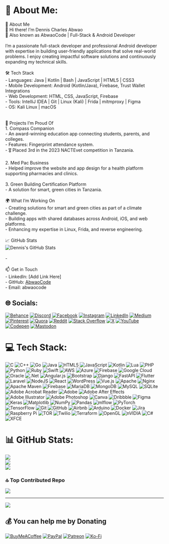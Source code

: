 # 💫 About Me:
🚀 About Me  <br>👋 Hi there! I’m Dennis Charles Abwao  <br>🎯 Also known as AbwaoCode | Full-Stack & Android Developer  <br><br>I’m a passionate full-stack developer and professional Android developer with expertise in building user-friendly applications that solve real-world problems. I enjoy creating impactful software solutions and continuously expanding my technical skills.<br><br> 🛠️ Tech Stack  <br>- Languages: Java | Kotlin | Bash | JavaScript | HTML5 | CSS3  <br>- Mobile Development: Android (Kotlin/Java), Firebase, Trust Wallet Integrations  <br>- Web Development: HTML, CSS, JavaScript, Firebase  <br>- Tools: IntelliJ IDEA | Git | Linux (Kali) | Frida | mitmproxy | Figma  <br>- OS: Kali Linux | macOS  <br><br><br> 🌟 Projects I’m Proud Of  <br>1. Compass Companion  <br>   - An award-winning education app connecting students, parents, and colleges.  <br>   - Features: Fingerprint attendance system.  <br>   - 🎖️ Placed 3rd in the 2023 NACTEvet competition in Tanzania.<br><br>2. Med Pac Business  <br>   - Helped improve the website and app design for a health platform supporting pharmacies and clinics.<br><br>3. Green Building Certification Platform  <br>   - A solution for smart, green cities in Tanzania.  <br><br> 🌍 What I’m Working On  <br>- Creating solutions for smart and green cities as part of a climate challenge.  <br>- Building apps with shared databases across Android, iOS, and web platforms.  <br>- Enhancing my expertise in Linux, Frida, and reverse engineering.<br><br> 📈 GitHub Stats  <br>![Dennis's GitHub Stats](https://github-readme-stats.vercel.app/api?username=AbwaoCode&show_icons=true&theme=radical)  <br><br>-<br><br> 📫 Get in Touch  <br>- LinkedIn: [Add Link Here]  <br>- GitHub: [AbwaoCode](https://github.com/AbwaoCode)  <br>- Email: abwaocode


## 🌐 Socials:
[![Behance](https://img.shields.io/badge/Behance-1769ff?logo=behance&logoColor=white)](https://behance.net/@bwaocode ) [![Discord](https://img.shields.io/badge/Discord-%237289DA.svg?logo=discord&logoColor=white)](https://discord.gg/@bwaocode) [![Facebook](https://img.shields.io/badge/Facebook-%231877F2.svg?logo=Facebook&logoColor=white)](https://facebook.com/@bwaocode) [![Instagram](https://img.shields.io/badge/Instagram-%23E4405F.svg?logo=Instagram&logoColor=white)](https://instagram.com/@bwaocode) [![LinkedIn](https://img.shields.io/badge/LinkedIn-%230077B5.svg?logo=linkedin&logoColor=white)](https://linkedin.com/in/@bwaocode) [![Medium](https://img.shields.io/badge/Medium-12100E?logo=medium&logoColor=white)](https://medium.com/@@bwaocode) [![Pinterest](https://img.shields.io/badge/Pinterest-%23E60023.svg?logo=Pinterest&logoColor=white)](https://pinterest.com/@bwaocode) [![Quora](https://img.shields.io/badge/Quora-%23B92B27.svg?logo=Quora&logoColor=white)](https://quora.com/profile/@bwaocode) [![Reddit](https://img.shields.io/badge/Reddit-%23FF4500.svg?logo=Reddit&logoColor=white)](https://reddit.com/user/@bwaocode) [![Stack Overflow](https://img.shields.io/badge/-Stackoverflow-FE7A16?logo=stack-overflow&logoColor=white)](https://stackoverflow.com/users/@bwaocode) [![X](https://img.shields.io/badge/X-black.svg?logo=X&logoColor=white)](https://x.com/@bwaocode) [![YouTube](https://img.shields.io/badge/YouTube-%23FF0000.svg?logo=YouTube&logoColor=white)](https://youtube.com/@@bwaocode) [![Codepen](https://img.shields.io/badge/Codepen-000000?style=for-the-badge&logo=codepen&logoColor=white)](https://codepen.io/@bwaocode) [![Mastodon](https://img.shields.io/badge/-MASTODON-%232B90D9?style=for-the-badge&logo=mastodon&logoColor=white)](https://mastodon.social/@@bwaocode) 

# 💻 Tech Stack:
![C](https://img.shields.io/badge/c-%2300599C.svg?style=plastic&logo=c&logoColor=white) ![C++](https://img.shields.io/badge/c++-%2300599C.svg?style=plastic&logo=c%2B%2B&logoColor=white) ![Go](https://img.shields.io/badge/go-%2300ADD8.svg?style=plastic&logo=go&logoColor=white) ![Java](https://img.shields.io/badge/java-%23ED8B00.svg?style=plastic&logo=openjdk&logoColor=white) ![HTML5](https://img.shields.io/badge/html5-%23E34F26.svg?style=plastic&logo=html5&logoColor=white) ![JavaScript](https://img.shields.io/badge/javascript-%23323330.svg?style=plastic&logo=javascript&logoColor=%23F7DF1E) ![Kotlin](https://img.shields.io/badge/kotlin-%237F52FF.svg?style=plastic&logo=kotlin&logoColor=white) ![Lua](https://img.shields.io/badge/lua-%232C2D72.svg?style=plastic&logo=lua&logoColor=white) ![PHP](https://img.shields.io/badge/php-%23777BB4.svg?style=plastic&logo=php&logoColor=white) ![Python](https://img.shields.io/badge/python-3670A0?style=plastic&logo=python&logoColor=ffdd54) ![Ruby](https://img.shields.io/badge/ruby-%23CC342D.svg?style=plastic&logo=ruby&logoColor=white) ![Swift](https://img.shields.io/badge/swift-F54A2A?style=plastic&logo=swift&logoColor=white) ![AWS](https://img.shields.io/badge/AWS-%23FF9900.svg?style=plastic&logo=amazon-aws&logoColor=white) ![Azure](https://img.shields.io/badge/azure-%230072C6.svg?style=plastic&logo=microsoftazure&logoColor=white) ![Firebase](https://img.shields.io/badge/firebase-%23039BE5.svg?style=plastic&logo=firebase) ![Google Cloud](https://img.shields.io/badge/GoogleCloud-%234285F4.svg?style=plastic&logo=google-cloud&logoColor=white) ![Oracle](https://img.shields.io/badge/Oracle-F80000?style=plastic&logo=oracle&logoColor=white) ![.Net](https://img.shields.io/badge/.NET-5C2D91?style=plastic&logo=.net&logoColor=white) ![Angular.js](https://img.shields.io/badge/angular.js-%23E23237.svg?style=plastic&logo=angularjs&logoColor=white) ![Bootstrap](https://img.shields.io/badge/bootstrap-%238511FA.svg?style=plastic&logo=bootstrap&logoColor=white) ![Django](https://img.shields.io/badge/django-%23092E20.svg?style=plastic&logo=django&logoColor=white) ![FastAPI](https://img.shields.io/badge/FastAPI-005571?style=plastic&logo=fastapi) ![Flutter](https://img.shields.io/badge/Flutter-%2302569B.svg?style=plastic&logo=Flutter&logoColor=white) ![Laravel](https://img.shields.io/badge/laravel-%23FF2D20.svg?style=plastic&logo=laravel&logoColor=white) ![NodeJS](https://img.shields.io/badge/node.js-6DA55F?style=plastic&logo=node.js&logoColor=white) ![React](https://img.shields.io/badge/react-%2320232a.svg?style=plastic&logo=react&logoColor=%2361DAFB) ![WordPress](https://img.shields.io/badge/WordPress-%23117AC9.svg?style=plastic&logo=WordPress&logoColor=white) ![Vue.js](https://img.shields.io/badge/vue.js-%2335495e.svg?style=plastic&logo=vuedotjs&logoColor=%234FC08D) ![Apache](https://img.shields.io/badge/apache-%23D42029.svg?style=plastic&logo=apache&logoColor=white) ![Nginx](https://img.shields.io/badge/nginx-%23009639.svg?style=plastic&logo=nginx&logoColor=white) ![Apache Maven](https://img.shields.io/badge/Apache%20Maven-C71A36?style=plastic&logo=Apache%20Maven&logoColor=white) ![Firebase](https://img.shields.io/badge/firebase-a08021?style=plastic&logo=firebase&logoColor=ffcd34) ![MariaDB](https://img.shields.io/badge/MariaDB-003545?style=plastic&logo=mariadb&logoColor=white) ![MongoDB](https://img.shields.io/badge/MongoDB-%234ea94b.svg?style=plastic&logo=mongodb&logoColor=white) ![MySQL](https://img.shields.io/badge/mysql-4479A1.svg?style=plastic&logo=mysql&logoColor=white) ![SQLite](https://img.shields.io/badge/sqlite-%2307405e.svg?style=plastic&logo=sqlite&logoColor=white) ![Adobe Acrobat Reader](https://img.shields.io/badge/Adobe%20Acrobat%20Reader-EC1C24.svg?style=plastic&logo=Adobe%20Acrobat%20Reader&logoColor=white) ![Adobe](https://img.shields.io/badge/adobe-%23FF0000.svg?style=plastic&logo=adobe&logoColor=white) ![Adobe After Effects](https://img.shields.io/badge/Adobe%20After%20Effects-9999FF.svg?style=plastic&logo=Adobe%20After%20Effects&logoColor=white) ![Adobe Illustrator](https://img.shields.io/badge/adobe%20illustrator-%23FF9A00.svg?style=plastic&logo=adobe%20illustrator&logoColor=white) ![Adobe Photoshop](https://img.shields.io/badge/adobe%20photoshop-%2331A8FF.svg?style=plastic&logo=adobe%20photoshop&logoColor=white) ![Canva](https://img.shields.io/badge/Canva-%2300C4CC.svg?style=plastic&logo=Canva&logoColor=white) ![Dribbble](https://img.shields.io/badge/Dribbble-EA4C89?style=plastic&logo=dribbble&logoColor=white) ![Figma](https://img.shields.io/badge/figma-%23F24E1E.svg?style=plastic&logo=figma&logoColor=white) ![Keras](https://img.shields.io/badge/Keras-%23D00000.svg?style=plastic&logo=Keras&logoColor=white) ![Matplotlib](https://img.shields.io/badge/Matplotlib-%23ffffff.svg?style=plastic&logo=Matplotlib&logoColor=black) ![NumPy](https://img.shields.io/badge/numpy-%23013243.svg?style=plastic&logo=numpy&logoColor=white) ![Pandas](https://img.shields.io/badge/pandas-%23150458.svg?style=plastic&logo=pandas&logoColor=white) ![mlflow](https://img.shields.io/badge/mlflow-%23d9ead3.svg?style=plastic&logo=numpy&logoColor=blue) ![PyTorch](https://img.shields.io/badge/PyTorch-%23EE4C2C.svg?style=plastic&logo=PyTorch&logoColor=white) ![TensorFlow](https://img.shields.io/badge/TensorFlow-%23FF6F00.svg?style=plastic&logo=TensorFlow&logoColor=white) ![Git](https://img.shields.io/badge/git-%23F05033.svg?style=plastic&logo=git&logoColor=white) ![GitHub](https://img.shields.io/badge/github-%23121011.svg?style=plastic&logo=github&logoColor=white) ![Airbnb](https://img.shields.io/badge/Airbnb-%23ff5a5f.svg?style=plastic&logo=Airbnb&logoColor=white) ![Arduino](https://img.shields.io/badge/-Arduino-00979D?style=plastic&logo=Arduino&logoColor=white) ![Docker](https://img.shields.io/badge/docker-%230db7ed.svg?style=plastic&logo=docker&logoColor=white) ![Jira](https://img.shields.io/badge/jira-%230A0FFF.svg?style=plastic&logo=jira&logoColor=white) ![Raspberry Pi](https://img.shields.io/badge/-Raspberry_Pi-C51A4A?style=plastic&logo=Raspberry-Pi) ![TOR](https://img.shields.io/badge/tor-%237E4798.svg?style=plastic&logo=tor-project&logoColor=white) ![Twilio](https://img.shields.io/badge/Twilio-F22F46?style=plastic&logo=Twilio&logoColor=white) ![Terraform](https://img.shields.io/badge/terraform-%235835CC.svg?style=plastic&logo=terraform&logoColor=white) ![OpenGL](https://img.shields.io/badge/OpenGL-white?logo=OpenGL&style=plastic) ![nVIDIA](https://img.shields.io/badge/nVIDIA-%2376B900.svg?style=plastic&logo=nVIDIA&logoColor=white) ![C#](https://img.shields.io/badge/c%23-%23239120.svg?style=plastic&logo=csharp&logoColor=white) ![XFCE](https://img.shields.io/badge/XFCE-%232284F2.svg?style=plastic&logo=xfce&logoColor=white)
# 📊 GitHub Stats:
![](https://github-readme-stats.vercel.app/api?username=abwaocode&theme=dark&hide_border=false&include_all_commits=false&count_private=false)<br/>
![](https://github-readme-streak-stats.herokuapp.com/?user=abwaocode&theme=dark&hide_border=false)<br/>
![](https://github-readme-stats.vercel.app/api/top-langs/?username=abwaocode&theme=dark&hide_border=false&include_all_commits=false&count_private=false&layout=compact)

### 🔝 Top Contributed Repo
![](https://github-contributor-stats.vercel.app/api?username=abwaocode&limit=5&theme=dark&combine_all_yearly_contributions=true)

---
[![](https://visitcount.itsvg.in/api?id=abwaocode&icon=0&color=1)](https://visitcount.itsvg.in)

  ## 💰 You can help me by Donating
  [![BuyMeACoffee](https://img.shields.io/badge/Buy%20Me%20a%20Coffee-ffdd00?style=for-the-badge&logo=buy-me-a-coffee&logoColor=black)](https://buymeacoffee.com/@bwaocode) [![PayPal](https://img.shields.io/badge/PayPal-00457C?style=for-the-badge&logo=paypal&logoColor=white)](https://paypal.me/@bwaocode) [![Patreon](https://img.shields.io/badge/Patreon-F96854?style=for-the-badge&logo=patreon&logoColor=white)](https://patreon.com/@bwaocode) [![Ko-Fi](https://img.shields.io/badge/Ko--fi-F16061?style=for-the-badge&logo=ko-fi&logoColor=white)](https://ko-fi.com/@bwaocode)
